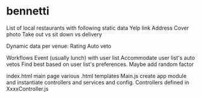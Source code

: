 # bennetti

List of local restaurants with following static data
  Yelp link
  Address
  Cover photo
  Take out vs sit down vs delivery
  
Dynamic data per venue:
  Rating
  Auto veto
  
Workflows
  Event (usually lunch) with user list
  Accommodate user list's auto vetos
  Find best based on user list's preferences. Maybe add random factor
  

index.html main page
  various .html templates
Main.js create app module and instantiate controllers and services and config.
Controllers defined in XxxxController.js





